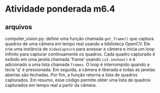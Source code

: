 # Atividade ponderada m6.4

## arquivos

computer_vision.py: define uma função chamada `get_frame()` que captura quadros de uma câmera em tempo real usando a biblioteca OpenCV. Ele cria uma instância de `VideoCapture` para acessar a câmera e inicia um loop infinito para capturar continuamente os quadros. Cada quadro capturado é exibido em uma janela chamada 'frame' usando `cv2.imshow()` e é adicionado a uma lista chamada `frames`. O loop é interrompido quando a tecla 'q' é pressionada. Em seguida, a câmera é liberada e todas as janelas abertas são fechadas. Por fim, a função retorna a lista de quadros capturados. Em resumo, esse código permite obter uma lista de quadros capturados em tempo real a partir da câmera.


